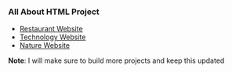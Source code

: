 ### All About HTML Project


- [Restaurant Website](https://praveenoruganti.github.io/praveenoruganti-html/0_Projects/praveenoruganti-restaurant-website)
- [Technology Website](https://praveenoruganti.github.io/praveenoruganti-html/0_Projects/praveenoruganti-technology-website)
- [Nature Website](https://praveenoruganti.github.io/praveenoruganti-html/0_Projects/praveenoruganti-nature-website)

**Note**: I will make sure to build more projects and keep this updated


